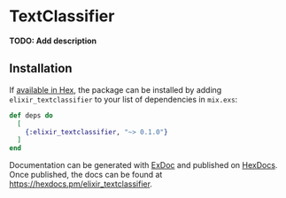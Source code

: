 # TextClassifier

**TODO: Add description**

## Installation

If [available in Hex](https://hex.pm/docs/publish), the package can be installed
by adding `elixir_textclassifier` to your list of dependencies in `mix.exs`:

```elixir
def deps do
  [
    {:elixir_textclassifier, "~> 0.1.0"}
  ]
end
```

Documentation can be generated with [ExDoc](https://github.com/elixir-lang/ex_doc)
and published on [HexDocs](https://hexdocs.pm). Once published, the docs can
be found at <https://hexdocs.pm/elixir_textclassifier>.

